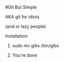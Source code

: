 #GIt But Simple

AKA git for idiots

(and or lazy people)

Installation:

1. sudo mv gibs /bin/gibs

2. You're done
